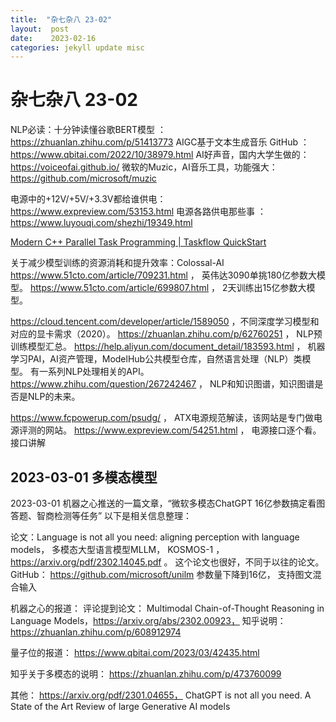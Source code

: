 ```yaml
---
title:  "杂七杂八 23-02"
layout:  post
date:    2023-02-16
categories: jekyll update misc
---
```


# 杂七杂八 23-02

NLP必读：十分钟读懂谷歌BERT模型 ： https://zhuanlan.zhihu.com/p/51413773
AIGC基于文本生成音乐 GitHub ： https://www.qbitai.com/2022/10/38979.html
AI好声音，国内大学生做的： https://voiceofai.github.io/
微软的Muzic，AI音乐工具，功能强大：  https://github.com/microsoft/muzic

电源中的+12V/+5V/+3.3V都给谁供电： https://www.expreview.com/53153.html
电源各路供电那些事 ： https://www.luyouqi.com/shezhi/19349.html

[Modern C++ Parallel Task Programming | Taskflow QuickStart](https://taskflow.github.io/taskflow/index.html)

关于减少模型训练的资源消耗和提升效率：Colossal-AI
https://www.51cto.com/article/709231.html ， 英伟达3090单挑180亿参数大模型。
https://www.51cto.com/article/699807.html ， 2天训练出15亿参数大模型。

https://cloud.tencent.com/developer/article/1589050 ，不同深度学习模型和对应的显卡需求（2020）。
https://zhuanlan.zhihu.com/p/62760251 ， NLP预训练模型汇总。
https://help.aliyun.com/document_detail/183593.html ， 机器学习PAI，AI资产管理，ModelHub公共模型仓库，自然语言处理（NLP）类模型。 有一系列NLP处理相关的API。
https://www.zhihu.com/question/267242467 ， NLP和知识图谱，知识图谱是否是NLP的未来。

https://www.fcpowerup.com/psudg/  ， ATX电源规范解读，该网站是专门做电源评测的网站。
https://www.expreview.com/54251.html ， 电源接口逐个看。 接口讲解


## 2023-03-01 多模态模型

2023-03-01 机器之心推送的一篇文章，“微软多模态ChatGPT 16亿参数搞定看图答题、智商检测等任务”
以下是相关信息整理：

论文：Language is not all you need: aligning perception with language models， 多模态大型语言模型MLLM， KOSMOS-1 ， https://arxiv.org/pdf/2302.14045.pdf 。 这个论文也很好，不同于以往的论文。
GitHub： https://github.com/microsoft/unilm
参数量下降到16亿， 支持图文混合输入

机器之心的报道：
评论提到论文： Multimodal Chain-of-Thought Reasoning in Language Models，https://arxiv.org/abs/2302.00923， 知乎说明： https://zhuanlan.zhihu.com/p/608912974

量子位的报道： https://www.qbitai.com/2023/03/42435.html

知乎关于多模态的说明： https://zhuanlan.zhihu.com/p/473760099

其他： https://arxiv.org/pdf/2301.04655， ChatGPT is not all you need. A State of the Art Review of large Generative AI models

